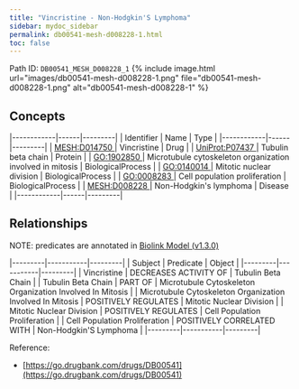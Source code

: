 ```yaml
---
title: "Vincristine - Non-Hodgkin'S Lymphoma"
sidebar: mydoc_sidebar
permalink: db00541-mesh-d008228-1.html
toc: false 
---
```



Path ID: `DB00541_MESH_D008228_1`
{% include image.html url="images/db00541-mesh-d008228-1.png" file="db00541-mesh-d008228-1.png" alt="db00541-mesh-d008228-1" %}

## Concepts

|------------|------|---------|
| Identifier | Name | Type    |
|------------|------|---------|
| <a href="https://identifiers.org/MESH:D014750">MESH:D014750 </a> | Vincristine | Drug |
| <a href="https://identifiers.org/UniProt:P07437">UniProt:P07437 </a> | Tubulin beta chain | Protein |
| <a href="https://identifiers.org/GO:1902850">GO:1902850 </a> | Microtubule cytoskeleton organization involved in mitosis | BiologicalProcess |
| <a href="https://identifiers.org/GO:0140014">GO:0140014 </a> | Mitotic nuclear division | BiologicalProcess |
| <a href="https://identifiers.org/GO:0008283">GO:0008283 </a> | Cell population proliferation | BiologicalProcess |
| <a href="https://identifiers.org/MESH:D008228">MESH:D008228 </a> | Non-Hodgkin's lymphoma | Disease |
|------------|------|---------|

## Relationships


NOTE: predicates are annotated in <a href="https://github.com/biolink/biolink-model/releases/tag/v1.3.0">Biolink Model (v1.3.0)</a>

|---------|-----------|---------|
| Subject | Predicate | Object  |
|---------|-----------|---------|
| Vincristine | DECREASES ACTIVITY OF | Tubulin Beta Chain |
| Tubulin Beta Chain | PART OF | Microtubule Cytoskeleton Organization Involved In Mitosis |
| Microtubule Cytoskeleton Organization Involved In Mitosis | POSITIVELY REGULATES | Mitotic Nuclear Division |
| Mitotic Nuclear Division | POSITIVELY REGULATES | Cell Population Proliferation |
| Cell Population Proliferation | POSITIVELY CORRELATED WITH | Non-Hodgkin'S Lymphoma |
|---------|-----------|---------|

Reference: 
  - [https://go.drugbank.com/drugs/DB00541](https://go.drugbank.com/drugs/DB00541)

